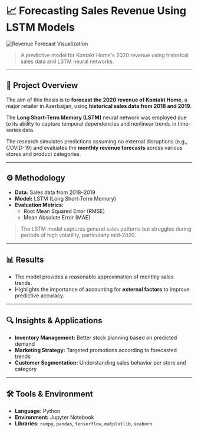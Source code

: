 # 📈 Forecasting Sales Revenue Using LSTM Models
![Revenue Forecast Visualization](https://github.com/user-attachments/assets/6a1479b9-8069-4b04-aff9-1799525350d0)
> A predictive model for Kontakt Home's 2020 revenue using historical sales data and LSTM neural networks.

---

## 📝 Project Overview

The aim of this thesis is to **forecast the 2020 revenue of Kontakt Home**, a major retailer in Azerbaijan, using **historical sales data from 2018 and 2019**.  

The **Long Short-Term Memory (LSTM)** neural network was employed due to its ability to capture temporal dependencies and nonlinear trends in time-series data.

The research simulates predictions assuming no external disruptions (e.g., COVID-19) and evaluates the **monthly revenue forecasts** across various stores and product categories.

---

## ⚙️ Methodology

- **Data:** Sales data from 2018–2019  
- **Model:** LSTM (Long Short-Term Memory)  
- **Evaluation Metrics:**  
  - Root Mean Squared Error (RMSE)  
  - Mean Absolute Error (MAE)  

> The LSTM model captures general sales patterns but struggles during periods of high volatility, particularly mid-2020.

---

## 📊 Results



- The model provides a reasonable approximation of monthly sales trends.  
- Highlights the importance of accounting for **external factors** to improve predictive accuracy.  

---

## 🔍 Insights & Applications

- **Inventory Management:** Better stock planning based on predicted demand  
- **Marketing Strategy:** Targeted promotions according to forecasted trends  
- **Customer Segmentation:** Understanding sales behavior per store and category  

---

## 🛠️ Tools & Environment

- **Language:** Python  
- **Environment:** Jupyter Notebook  
- **Libraries:** `numpy`, `pandas`, `tensorflow`, `matplotlib`, `seaborn`  


